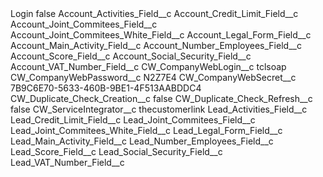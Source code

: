 <?xml version="1.0" encoding="UTF-8"?>
<CustomMetadata xmlns="http://soap.sforce.com/2006/04/metadata" xmlns:xsi="http://www.w3.org/2001/XMLSchema-instance" xmlns:xsd="http://www.w3.org/2001/XMLSchema">
    <label>Login</label>
    <protected>false</protected>
    <values>
        <field>Account_Activities_Field__c</field>
        <value xsi:nil="true"/>
    </values>
    <values>
        <field>Account_Credit_Limit_Field__c</field>
        <value xsi:nil="true"/>
    </values>
    <values>
        <field>Account_Joint_Commitees_Field__c</field>
        <value xsi:nil="true"/>
    </values>
    <values>
        <field>Account_Joint_Commitees_White_Field__c</field>
        <value xsi:nil="true"/>
    </values>
    <values>
        <field>Account_Legal_Form_Field__c</field>
        <value xsi:nil="true"/>
    </values>
    <values>
        <field>Account_Main_Activity_Field__c</field>
        <value xsi:nil="true"/>
    </values>
    <values>
        <field>Account_Number_Employees_Field__c</field>
        <value xsi:nil="true"/>
    </values>
    <values>
        <field>Account_Score_Field__c</field>
        <value xsi:nil="true"/>
    </values>
    <values>
        <field>Account_Social_Security_Field__c</field>
        <value xsi:nil="true"/>
    </values>
    <values>
        <field>Account_VAT_Number_Field__c</field>
        <value xsi:nil="true"/>
    </values>
    <values>
        <field>CW_CompanyWebLogin__c</field>
        <value xsi:type="xsd:string">tclsoap</value>
    </values>
    <values>
        <field>CW_CompanyWebPassword__c</field>
        <value xsi:type="xsd:string">N2Z7E4</value>
    </values>
    <values>
        <field>CW_CompanyWebSecret__c</field>
        <value xsi:type="xsd:string">7B9C6E70-5633-460B-9BE1-4F513AABDDC4</value>
    </values>
    <values>
        <field>CW_Duplicate_Check_Creation__c</field>
        <value xsi:type="xsd:boolean">false</value>
    </values>
    <values>
        <field>CW_Duplicate_Check_Refresh__c</field>
        <value xsi:type="xsd:boolean">false</value>
    </values>
    <values>
        <field>CW_ServiceIntegrator__c</field>
        <value xsi:type="xsd:string">thecustomerlink</value>
    </values>
    <values>
        <field>Lead_Activities_Field__c</field>
        <value xsi:nil="true"/>
    </values>
    <values>
        <field>Lead_Credit_Limit_Field__c</field>
        <value xsi:nil="true"/>
    </values>
    <values>
        <field>Lead_Joint_Commitees_Field__c</field>
        <value xsi:nil="true"/>
    </values>
    <values>
        <field>Lead_Joint_Commitees_White_Field__c</field>
        <value xsi:nil="true"/>
    </values>
    <values>
        <field>Lead_Legal_Form_Field__c</field>
        <value xsi:nil="true"/>
    </values>
    <values>
        <field>Lead_Main_Activity_Field__c</field>
        <value xsi:nil="true"/>
    </values>
    <values>
        <field>Lead_Number_Employees_Field__c</field>
        <value xsi:nil="true"/>
    </values>
    <values>
        <field>Lead_Score_Field__c</field>
        <value xsi:nil="true"/>
    </values>
    <values>
        <field>Lead_Social_Security_Field__c</field>
        <value xsi:nil="true"/>
    </values>
    <values>
        <field>Lead_VAT_Number_Field__c</field>
        <value xsi:nil="true"/>
    </values>
</CustomMetadata>
